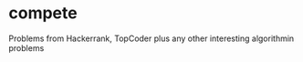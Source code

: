 compete
=======

Problems from Hackerrank, TopCoder plus any other interesting algorithmin problems

